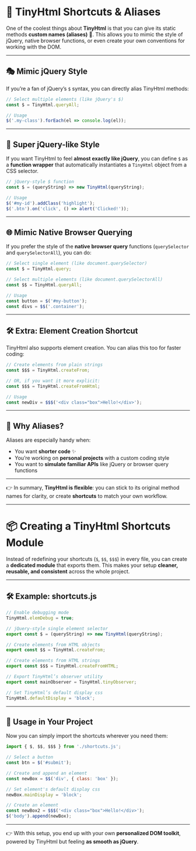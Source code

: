 # 🔧 TinyHtml Shortcuts & Aliases

One of the coolest things about **TinyHtml** is that you can give its static methods **custom names (aliases)** 🎉.
This allows you to mimic the style of jQuery, native browser functions, or even create your own conventions for working with the DOM.

---

## 🎭 Mimic jQuery Style

If you’re a fan of jQuery’s `$` syntax, you can directly alias TinyHtml methods:

```js
// Select multiple elements (like jQuery's $)
const $ = TinyHtml.queryAll;

// Usage
$('.my-class').forEach(el => console.log(el));
```

---

## 💎 Super jQuery-like Style

If you want TinyHtml to feel **almost exactly like jQuery**, you can define `$` as a **function wrapper** that automatically instantiates a `TinyHtml` object from a CSS selector.

```js
// jQuery-style $ function
const $ = (queryString) => new TinyHtml(queryString);

// Usage
$('#my-id').addClass('highlight');
$('.btn').on('click', () => alert('Clicked!'));
```

---

## 🌐 Mimic Native Browser Querying

If you prefer the style of the **native browser query** functions (`querySelector` and `querySelectorAll`), you can do:

```js
// Select single element (like document.querySelector)
const $ = TinyHtml.query;

// Select multiple elements (like document.querySelectorAll)
const $$ = TinyHtml.queryAll;

// Usage
const button = $('#my-button');
const divs = $$('.container');
```

---

## 🛠️ Extra: Element Creation Shortcut

TinyHtml also supports element creation. You can alias this too for faster coding:

```js
// Create elements from plain strings
const $$$ = TinyHtml.createFrom;

// OR, if you want it more explicit:
const $$$ = TinyHtml.createFromHtml;

// Usage
const newDiv = $$$('<div class="box">Hello!</div>');
```

---

## 🚀 Why Aliases?

Aliases are especially handy when:

* You want **shorter code** ✨
* You’re working on **personal projects** with a custom coding style
* You want to **simulate familiar APIs** like jQuery or browser query functions

---

👉 In summary, **TinyHtml is flexible**: you can stick to its original method names for clarity, or create **shortcuts** to match your own workflow.

---

# 📦 Creating a TinyHtml Shortcuts Module

Instead of redefining your shortcuts (`$`, `$$`, `$$$`) in every file, you can create a **dedicated module** that exports them.
This makes your setup **cleaner, reusable, and consistent** across the whole project.

---

## 🛠️ Example: shortcuts.js

```js
// Enable debugging mode
TinyHtml.elemDebug = true;

// jQuery-style single element selector
export const $ = (queryString) => new TinyHtml(queryString);

// Create elements from HTML objects
export const $$ = TinyHtml.createFrom;

// Create elements from HTML strings
export const $$$ = TinyHtml.createFromHTML;

// Export TinyHtml’s observer utility
export const mainObserver = TinyHtml.tinyObserver;

// Set TinyHtml’s default display css
TinyHtml.defaultDisplay = 'block';
```

---

## 🚀 Usage in Your Project

Now you can simply import the shortcuts wherever you need them:

```js
import { $, $$, $$$ } from './shortcuts.js';

// Select a button
const btn = $('#submit');

// Create and append an element
const newBox = $$('div', { class: 'box' });

// Set element's default display css
newBox.mainDisplay = 'block';

// Create an element
const newBox2 = $$$('<div class="box">Hello!</div>');
$('body').append(newBox);
```

---

👉 With this setup, you end up with your own **personalized DOM toolkit**, powered by TinyHtml but feeling **as smooth as jQuery**.
